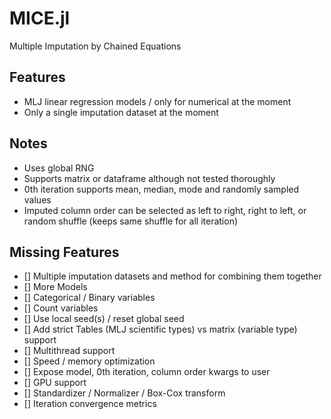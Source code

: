 # MICE.jl
Multiple Imputation by Chained Equations

## Features
* MLJ linear regression models / only for numerical at the moment
* Only a single imputation dataset at the moment

## Notes
* Uses global RNG
* Supports matrix or dataframe although not tested thoroughly
* 0th iteration supports mean, median, mode and randomly sampled values
* Imputed column order can be selected as left to right, right to left, or random shuffle (keeps same shuffle for all iteration)

## Missing Features

* [] Multiple imputation datasets and method for combining them together
* [] More Models
* [] Categorical / Binary variables
* [] Count variables
* [] Use local seed(s) / reset global seed
* [] Add strict Tables (MLJ scientific types) vs matrix (variable type) support
* [] Multithread support
* [] Speed / memory optimization
* [] Expose model, 0th iteration, column order kwargs to user
* [] GPU support
* [] Standardizer / Normalizer / Box-Cox transform 
* [] Iteration convergence metrics
